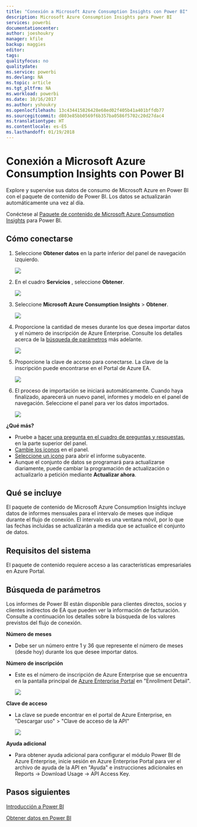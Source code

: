 ```yaml
---
title: "Conexión a Microsoft Azure Consumption Insights con Power BI"
description: Microsoft Azure Consumption Insights para Power BI
services: powerbi
documentationcenter: 
author: joeshoukry
manager: kfile
backup: maggies
editor: 
tags: 
qualityfocus: no
qualitydate: 
ms.service: powerbi
ms.devlang: NA
ms.topic: article
ms.tgt_pltfrm: NA
ms.workload: powerbi
ms.date: 10/16/2017
ms.author: yshoukry
ms.openlocfilehash: 13c434415826428e68ed02f405b41a401bffdb77
ms.sourcegitcommit: d803e85bb0569f6b357ba0586f5702c20d27dac4
ms.translationtype: HT
ms.contentlocale: es-ES
ms.lasthandoff: 01/19/2018
---
```

# <a name="connect-to-microsoft-azure-consumption-insights-with-power-bi"></a>Conexión a Microsoft Azure Consumption Insights con Power BI
Explore y supervise sus datos de consumo de Microsoft Azure en Power BI con el paquete de contenido de Power BI. Los datos se actualizarán automáticamente una vez al día.

Conéctese al [Paquete de contenido de Microsoft Azure Consumption Insights](https://app.powerbi.com/getdata/services/azureconsumption) para Power BI.

## <a name="how-to-connect"></a>Cómo conectarse
1. Seleccione **Obtener datos** en la parte inferior del panel de navegación izquierdo.
   
    ![](media/service-connect-to-azure-consumption-insights/getdata.png)
2. En el cuadro **Servicios** , seleccione **Obtener**.
   
   ![](media/service-connect-to-azure-consumption-insights/services.png)
3. Seleccione **Microsoft Azure Consumption Insights** \> **Obtener**. 
   
   ![](media/service-connect-to-azure-consumption-insights/mazureconsumption.png)
4. Proporcione la cantidad de meses durante los que desea importar datos y el número de inscripción de Azure Enterprise. Consulte los detalles acerca de la [búsqueda de parámetros](#FindingParams) más adelante.
   
    ![](media/service-connect-to-azure-consumption-insights/azureconsumptionparams.png)
5. Proporcione la clave de acceso para conectarse. La clave de la inscripción puede encontrarse en el Portal de Azure EA. 
   
    ![](media/service-connect-to-azure-consumption-insights/msazureconsumptioncreds.png)
6. El proceso de importación se iniciará automáticamente. Cuando haya finalizado, aparecerá un nuevo panel, informes y modelo en el panel de navegación. Seleccione el panel para ver los datos importados.
   
   ![](media/service-connect-to-azure-consumption-insights/msazureconsumptiondashboard.png)

**¿Qué más?**

* Pruebe a [hacer una pregunta en el cuadro de preguntas y respuestas](power-bi-q-and-a.md), en la parte superior del panel.
* [Cambie los iconos](service-dashboard-edit-tile.md) en el panel.
* [Seleccione un icono](service-dashboard-tiles.md) para abrir el informe subyacente.
* Aunque el conjunto de datos se programará para actualizarse diariamente, puede cambiar la programación de actualización o actualizarlo a petición mediante **Actualizar ahora**.

## <a name="whats-included"></a>Qué se incluye
El paquete de contenido de Microsoft Azure Consumption Insights incluye datos de informes mensuales para el intervalo de meses que indique durante el flujo de conexión. El intervalo es una ventana móvil, por lo que las fechas incluidas se actualizarán a medida que se actualice el conjunto de datos.

## <a name="system-requirements"></a>Requisitos del sistema
El paquete de contenido requiere acceso a las características empresariales en Azure Portal. 

<a name="FindingParams"></a>

## <a name="finding-parameters"></a>Búsqueda de parámetros
Los informes de Power BI están disponible para clientes directos, socios y clientes indirectos de EA que pueden ver la información de facturación. Consulte a continuación los detalles sobre la búsqueda de los valores previstos del flujo de conexión.

**Número de meses**

* Debe ser un número entre 1 y 36 que represente el número de meses (desde hoy) durante los que desee importar datos.

**Número de inscripción**

* Este es el número de inscripción de Azure Enterprise que se encuentra en la pantalla principal de [Azure Enterprise Portal](https://ea.azure.com/) en "Enrollment Detail".
  
    ![](media/service-connect-to-azure-consumption-insights/params2.png)

**Clave de acceso**

* La clave se puede encontrar en el portal de Azure Enterprise, en "Descargar uso" > "Clave de acceso de la API"
  
    ![](media/service-connect-to-azure-consumption-insights/creds2.png)

**Ayuda adicional**

* Para obtener ayuda adicional para configurar el módulo Power BI de Azure Enterprise, inicie sesión en Azure Enterprise Portal para ver el archivo de ayuda de la API en "Ayuda" e instrucciones adicionales en Reports -> Download Usage -> API Access Key. 

## <a name="next-steps"></a>Pasos siguientes
[Introducción a Power BI](service-get-started.md)

[Obtener datos en Power BI](service-get-data.md)

